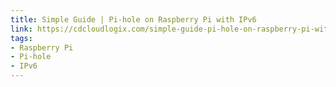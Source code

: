 ```yaml
---
title: Simple Guide | Pi-hole on Raspberry Pi with IPv6
link: https://cdcloudlogix.com/simple-guide-pi-hole-on-raspberry-pi-with-ipv6/
tags:
- Raspberry Pi
- Pi-hole
- IPv6
---
```

